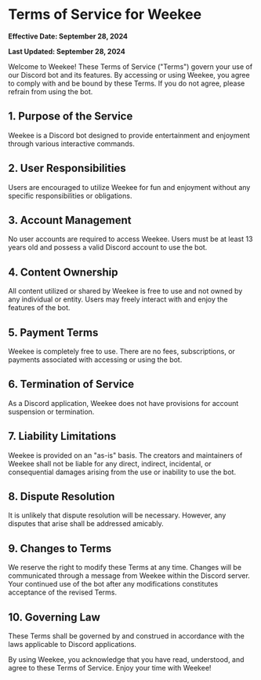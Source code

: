 # Terms of Service for Weekee

**Effective Date: September 28, 2024**

**Last Updated: September 28, 2024**

Welcome to Weekee! These Terms of Service ("Terms") govern your use of our Discord bot and its features. By accessing or using Weekee, you agree to comply with and be bound by these Terms. If you do not agree, please refrain from using the bot.

## 1. Purpose of the Service
Weekee is a Discord bot designed to provide entertainment and enjoyment through various interactive commands.

## 2. User Responsibilities
Users are encouraged to utilize Weekee for fun and enjoyment without any specific responsibilities or obligations.

## 3. Account Management
No user accounts are required to access Weekee. Users must be at least 13 years old and possess a valid Discord account to use the bot.

## 4. Content Ownership
All content utilized or shared by Weekee is free to use and not owned by any individual or entity. Users may freely interact with and enjoy the features of the bot.

## 5. Payment Terms
Weekee is completely free to use. There are no fees, subscriptions, or payments associated with accessing or using the bot.

## 6. Termination of Service
As a Discord application, Weekee does not have provisions for account suspension or termination.

## 7. Liability Limitations
Weekee is provided on an "as-is" basis. The creators and maintainers of Weekee shall not be liable for any direct, indirect, incidental, or consequential damages arising from the use or inability to use the bot.

## 8. Dispute Resolution
It is unlikely that dispute resolution will be necessary. However, any disputes that arise shall be addressed amicably.

## 9. Changes to Terms
We reserve the right to modify these Terms at any time. Changes will be communicated through a message from Weekee within the Discord server. Your continued use of the bot after any modifications constitutes acceptance of the revised Terms.

## 10. Governing Law
These Terms shall be governed by and construed in accordance with the laws applicable to Discord applications.


By using Weekee, you acknowledge that you have read, understood, and agree to these Terms of Service. Enjoy your time with Weekee!
